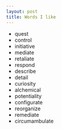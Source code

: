 ```yaml
---
layout: post
title: Words I like
---
```


- quest
- control
- initiative
- mediate
- retaliate
- respond
- describe
- detail
- curiosity
- alchemical
- potentiality
- configurate
- reorganize
- remediate
- circumambulate
